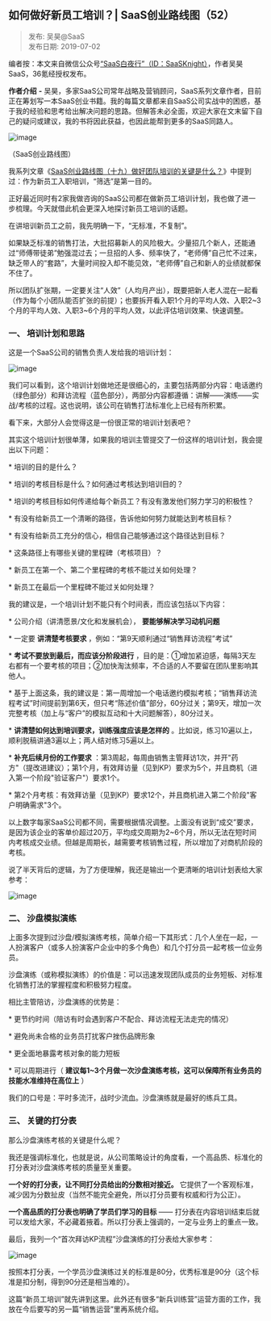 ## 如何做好新员工培训？| SaaS创业路线图（52）  

> 发布: 吴昊@SaaS  
> 发布日期: 2019-07-02  

编者按：本文来自微信公众号[“SaaS白夜行”（ID：SaaSKnight）](https://mp.weixin.qq.com/s/p8NFhz705X7PiDYdxhNAhA)，作者吴昊SaaS，36氪经授权发布。

**作者介绍** **-** 吴昊，多家SaaS公司常年战略及营销顾问，SaaS系列文章作者，目前正在筹划写一本SaaS创业书籍。我的每篇文章都来自SaaS公司实战中的困惑，基于我的经验和思考给出解决问题的思路。但解答未必全面，欢迎大家在文末留下自己的疑问或建议，我的书将因此获益，也因此能帮到更多的SaaS同路人。

![image](images/1907-rhzhxygpxsaascylxt52-0.jpeg)

（SaaS创业路线图）

我系列文章《[SaaS创业路线图（十九）做好团队培训的关键是什么？](http://mp.weixin.qq.com/s?__biz=MzIxNjc2MTc2MQ==&mid=2247483860&idx=1&sn=48ebc2e27b1b08e8fdae259cf1b5f7c7&chksm=9785551aa0f2dc0cabccef4b136bd60fd39fb0080242f5028b51e56189b0e3950d1db31cabfa&scene=21#wechat_redirect)》中提到过：作为新员工入职培训，“筛选”是第一目的。

正好最近同时有2家我做咨询的SaaS公司都在做新员工培训计划，我也做了进一步梳理。今天就借此机会更深入地探讨新员工培训的话题。

在讲培训新员工之前，我先明确一下，“无标准，不复制”。

如果缺乏标准的销售打法，大批招募新人的风险极大。少量招几个新人，还能通过“师傅带徒弟”勉强混过去；一旦招的人多、频率快了，“老师傅”自己忙不过来，缺乏带人的“套路”，大量时间投入却不能见效，“老师傅”自己和新人的业绩就都保不住了。

所以团队扩张期，一定要关注“人效”（人均月产出），既要把新人老人混在一起看（作为每个小团队能否扩张的前提）；也要拆开看入职1个月的平均人效、入职2~3个月的平均人效、入职3~6个月的平均人效，以此评估培训效果、快速调整。

### 一、 **培训计划和思路**

这是一个SaaS公司的销售负责人发给我的培训计划：

![image](images/1907-rhzhxygpxsaascylxt52-1.jpeg)

我们可以看到，这个培训计划做地还是很细心的，主要包括两部分内容：电话邀约（绿色部分）和拜访流程（蓝色部分），两部分内容都遵循：讲解——演练——实战/考核的过程。这也说明，该公司在销售打法标准化上已经有所积累。

看下来，大部分人会觉得这是一份很正常的培训计划表吧？

其实这个培训计划很单薄，如果我的培训主管提交了一份这样的培训计划，我会提出以下问题：

\* 培训的目的是什么？

\* 培训的考核目标是什么？如何通过考核达到培训目的？

\* 培训的考核目标如何传递给每个新员工？有没有激发他们努力学习的积极性？

\* 有没有给新员工一个清晰的路径，告诉他如何努力就能达到考核目标？

\* 有没有给新员工充分的信心，相信自己能够通过这个路径达到目标？

\* 这条路径上有哪些关键的里程碑（考核项目）？

\* 新员工在第一个、第二个里程碑的考核不能过关如何处理？

\* 新员工在最后一个里程碑不能过关如何处理？

我的建议是，一个培训计划不能只有个时间表，而应该包括以下内容：

\* 公司介绍（讲清愿景/文化和发展机会）， **要能够解决学习动机问题**

\* 一定要 **讲清楚考核要求** ，例如：“第9天顺利通过“销售拜访流程”考试”

\* **考试不要放到最后，而应该分阶段进行** ，目的是：①增加紧迫感，每隔3天左右都有一个要考核的项目；②加快淘汰频率，不合适的人不要留在团队里影响其他人。

\* 基于上面这条，我的建议是：第一周增加一个电话邀约模拟考核；“销售拜访流程考试”时间提前到第6天，但只考“陈述价值”部分，60分过关；第9天，增加一次完整考核（加上与“客户”的模拟互动和十大问题解答），80分过关。

\* **讲清楚如何达到培训要求，训练强度应该是怎样的** 。比如说，练习10遍以上，顺利脱稿讲通3遍以上；两人结对练习5遍以上。

\* **补充后续月份的工作要求** ：第3周起，每周由销售主管拜访1次，并开"药方"（提改进建议）；第1个月，有效拜访量（见到KP）要求为5个，并且商机（进入第一个阶段"验证客户"）要求1个。

\* 第2个月考核：有效拜访量（见到KP）要求12个，并且商机进入第二个阶段"客户明确需求"3个。

以上数字每家SaaS公司都不同，需要根据情况调整。上面没有说到“成交”要求，是因为该企业的客单价超过20万，平均成交周期为2~6个月，所以无法在短时间内考核成交业绩。但越是周期长，越需要考核销售过程，所以增加了对商机阶段的考核。

说了半天背后的逻辑，为了方便理解，我还是输出一个更清晰的培训计划表给大家参考：

![image](images/1907-rhzhxygpxsaascylxt52-2.jpeg)

### 二、 **沙盘模拟演练**

上面多次提到过沙盘/模拟演练考核，简单介绍一下其形式：几个人坐在一起，一人扮演客户（或多人扮演客户企业中的多个角色）和几个打分员一起考核一位业务员。

沙盘演练（或称模拟演练）的价值是：可以迅速发现团队成员的业务短板、对标准化销售打法的掌握程度和积极努力程度。

相比主管陪访，沙盘演练的优势是：

\* 更节约时间（陪访有时会遇到客户不配合、拜访流程无法走完的情况）

\* 避免尚未合格的业务员打扰客户挫伤品牌形象

\* 更全面地暴露考核对象的能力短板

\* 可以周期进行（ **建议每1~3个月做一次沙盘演练考核，这可以保障所有业务员的技能水准维持在高位上** ）

我们的口号是：平时多流汗，战时少流血。沙盘演练就是最好的练兵工具。

### 三、 **关键的打分表**

那么沙盘演练考核的关键是什么呢？

我还是强调标准化，也就是说，从公司策略设计的角度看，一个高品质、标准化的打分表对沙盘演练考核的质量至关重要。

**一个好的打分表，让不同打分员给出的分数相对接近。** 它提供了一个客观标准，减少因为分数扯皮（当然不能完全避免，所以打分员要有权威和行为公正）。

**一个高品质的打分表也明确了学员们学习的目标** —— 打分表在内容培训结束后就可以发给大家，不必藏着掖着。所以打分表上强调的，一定与业务上的重点一致。

最后，我列一个“首次拜访KP流程”沙盘演练的打分表给大家参考：

![image](images/1907-rhzhxygpxsaascylxt52-3.jpeg)

按照本打分表，一个学员沙盘演练过关的标准是80分，优秀标准是90分（这个标准是扣分制，得到90分还是相当难的）。

这篇“新员工培训”就先讲到这里。此外还有很多“新兵训练营”运营方面的工作，我放在今后要写的另一篇“销售运营”里再系统介绍。
